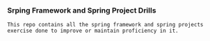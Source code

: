 ### Srping Framework and Spring Project Drills 

```
This repo contains all the spring framework and spring projects exercise done to improve or maintain proficiency in it.
```
